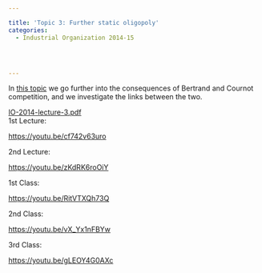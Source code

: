 ```yaml
---

title: 'Topic 3: Further static oligopoly'
categories:
  - Industrial Organization 2014-15




---
```

In <a href="https://www.tholden.org/wp-content/uploads/2014/10/IO-2014-lecture-3.pdf">this topic</a> we go further into the consequences of Bertrand and Cournot competition, and we investigate the links between the two.
<div class="PDFcontainer">
<div class="PDFelement"><object data="https://www.tholden.org/wp-content/uploads/2014/10/IO-2014-lecture-3.pdf" type="application/pdf" width="100%" height="100%"><a href="https://www.tholden.org/wp-content/uploads/2014/10/IO-2014-lecture-3.pdf">IO-2014-lecture-3.pdf</a></object></div>
</div>
1st Lecture:

https://youtu.be/cf742v63uro

2nd Lecture:

https://youtu.be/zKdRK6roOiY

1st Class:

https://youtu.be/RitVTXQh73Q

2nd Class:

https://youtu.be/vX_Yx1nFBYw

3rd Class:

https://youtu.be/gLEOY4G0AXc